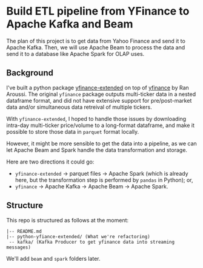 # Build ETL pipeline from YFinance to Apache Kafka and Beam
The plan of this project is to get data from Yahoo Finance and send it to Apache Kafka. Then, we will use Apache Beam to process the data and send it to a database like Apache Spark for OLAP uses.
## Background
I've built a python package [yfinance-extended](https://pypi.org/project/yfinance-extended/) on top of [yfinance](https://pypi.org/project/yfinance/) by Ran Aroussi. The original `yfinance` package outputs multi-ticker data in a nested dataframe format, and did not have extensive support for pre/post-market data and/or simultaneous data retreival of multiple tickers.<br/>

With `yfinance-extended`, I hoped to handle those issues by downloading intra-day multi-ticker price/volume to a long-format dataframe, and make it possible to store those data in `parquet` format locally.<br/>

However, it might be more sensible to get the data into a pipeline, as we can let Apache Beam and Spark handle the data transformation and storage.<br/>

Here are two directions it could go:<br/>
- `yfinance-extended` -> parquet files -> Apache Spark (which is already here, but the transformation step is performed by `pandas` in Python); or,
- `yfinance` -> Apache Kafka -> Apache Beam -> Apache Spark.

## Structure
This repo is structured as follows at the moment:
```
|-- README.md
|-- python-yfiance-extended/ (What we're refactoring)
 -- kafka/ (Kafka Producer to get yfinance data into streaming messages)
```
We'll add `beam` and `spark` folders later.
